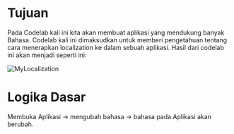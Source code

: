 # Tujuan
Pada Codelab kali ini kita akan membuat aplikasi yang mendukung banyak Bahasa. Codelab kali ini dimaksudkan untuk memberi pengetahuan tentang cara menerapkan localization ke dalam sebuah aplikasi. Hasil dari codelab ini akan menjadi seperti ini:

![MyLocalization](https://user-images.githubusercontent.com/68750843/116207905-8d10ea00-a76a-11eb-9318-43f117bfe762.gif)


# Logika Dasar
Membuka Aplikasi → mengubah bahasa → bahasa pada Aplikasi akan berubah.